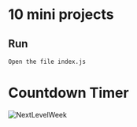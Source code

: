 # 10 mini projects

## Run
```
Open the file index.js 
```
# Countdown Timer

  <img alt="NextLevelWeek" src="./img/miniProjects.png" />

<!-- # Quiz App
# Recipe App
# Notes App
# ToDo App
# Movies App
# GitHub Profiles
# Drawing App
# Password Generator
# Weather App -->



